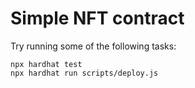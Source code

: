 # Simple NFT contract

Try running some of the following tasks:

```shell
npx hardhat test
npx hardhat run scripts/deploy.js
```
